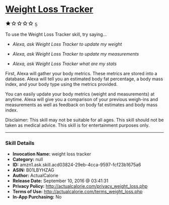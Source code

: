 # [Weight Loss Tracker](http://alexa.amazon.com/#skills/amzn1.ask.skill.acd03824-29eb-4cca-9597-fcf23b1675a6)
![1 stars](../../images/ic_star_black_18dp_1x.png)![1 stars](../../images/ic_star_border_black_18dp_1x.png)![1 stars](../../images/ic_star_border_black_18dp_1x.png)![1 stars](../../images/ic_star_border_black_18dp_1x.png)![1 stars](../../images/ic_star_border_black_18dp_1x.png) 5

To use the Weight Loss Tracker skill, try saying...

* *Alexa, ask Weight Loss Tracker to update my weight*

* *Alexa, ask Weight Loss Tracker to update my measurements*

* *Alexa, ask Weight Loss Tracker what are my stats*

First, Alexa will gather your body metrics.  These metrics are stored into a database.  Alexa will tell you an estimated body fat percentage, a body mass index, and your body type using the metrics provided.  

You can easily update your body metrics (weight and measurements) at anytime.  Alexa will give you a comparison of your previous weigh-ins and measurements as well as feedback on body fat estimates and body mass index.  

Disclaimer: This skill may not be suitable for all ages. This skill should not be taken as medical advice.  This skill is for entertainment purposes only.

***

### Skill Details

* **Invocation Name:** weight loss tracker
* **Category:** null
* **ID:** amzn1.ask.skill.acd03824-29eb-4cca-9597-fcf23b1675a6
* **ASIN:** B01LBYHZAG
* **Author:** ActualCalorie
* **Release Date:** September 10, 2016 @ 03:41:31
* **Privacy Policy:** http://actualcalorie.com/privacy_weight_loss.php
* **Terms of Use:** http://actualcalorie.com/terms_weight_loss.php
* **In-App Purchasing:** No
